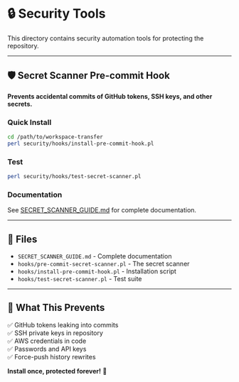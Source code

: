 # 🔒 Security Tools

This directory contains security automation tools for protecting the repository.

---

## 🛡️ Secret Scanner Pre-commit Hook

**Prevents accidental commits of GitHub tokens, SSH keys, and other secrets.**

### Quick Install

```bash
cd /path/to/workspace-transfer
perl security/hooks/install-pre-commit-hook.pl
```

### Test

```bash
perl security/hooks/test-secret-scanner.pl
```

### Documentation

See [SECRET_SCANNER_GUIDE.md](./SECRET_SCANNER_GUIDE.md) for complete documentation.

---

## 📁 Files

- `SECRET_SCANNER_GUIDE.md` - Complete documentation
- `hooks/pre-commit-secret-scanner.pl` - The secret scanner
- `hooks/install-pre-commit-hook.pl` - Installation script
- `hooks/test-secret-scanner.pl` - Test suite

---

## 🎯 What This Prevents

✅ GitHub tokens leaking into commits  
✅ SSH private keys in repository  
✅ AWS credentials in code  
✅ Passwords and API keys  
✅ Force-push history rewrites  

**Install once, protected forever!** 🚀
